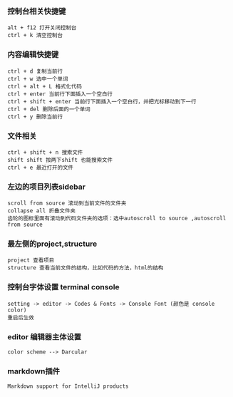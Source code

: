 ### 控制台相关快捷键
    alt + f12 打开关闭控制台
    ctrl + k 清空控制台

### 内容编辑快捷键
    ctrl + d 复制当前行
    ctrl + w 选中一个单词
    ctrl + alt + L 格式化代码
    ctrl + enter 当前行下面插入一个空白行
    ctrl + shift + enter 当前行下面插入一个空白行，并把光标移动到下一行
    ctrl + del 删除后面的一个单词
    ctrl + y 删除当前行
    
    

### 文件相关
    ctrl + shift + n 搜索文件
    shift shift 按两下shift 也能搜索文件
    ctrl + e 最近打开的文件

### 左边的项目列表sidebar
    scroll from source 滚动到当前文件的文件夹        
    collapse all 折叠文件夹    
    齿轮的图标里面有滚动到代码文件夹的选项：选中autoscroll to source ,autoscroll from source

### 最左侧的project,structure
    project 查看项目
    structure 查看当前文件的结构，比如代码的方法，html的结构

### 控制台字体设置 terminal console
    setting -> editor -> Codes & Fonts -> Console Font (颜色是 console color)
    重启后生效

### editor 编辑器主体设置
    color scheme --> Darcular 

### markdown插件    
    Markdown support for IntelliJ products
    










         